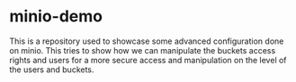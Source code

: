 # minio-demo
This is a repository used to showcase some advanced configuration done on minio. This tries to show how we can manipulate the buckets access rights and users for a more secure access 
and manipulation on the level of the users and buckets.
